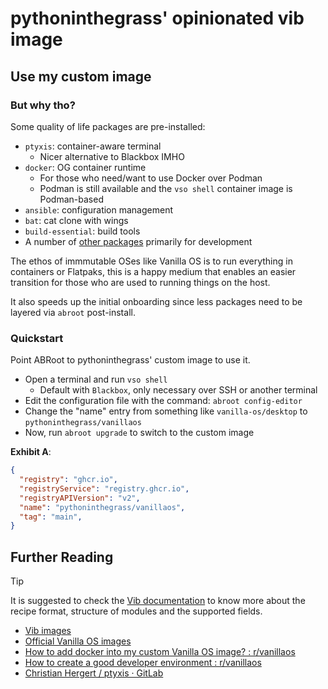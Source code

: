 # pythoninthegrass' opinionated vib image

## Use my custom image

### But why tho?

Some quality of life packages are pre-installed:

* `ptyxis`: container-aware terminal
  * Nicer alternative to Blackbox IMHO
* `docker`: OG container runtime
  * For those who need/want to use Docker over Podman
  * Podman is still available and the `vso shell` container image is Podman-based
* `ansible`: configuration management
* `bat`: cat clone with wings
* `build-essential`: build tools
* A number of [other packages](recipe.yml#L40-L74) primarily for development

The ethos of immmutable OSes like Vanilla OS is to run everything in containers or Flatpaks, this is a happy medium that enables an easier transition for those who are used to running things on the host.

It also speeds up the initial onboarding since less packages need to be layered via `abroot` post-install.

### Quickstart

Point ABRoot to pythoninthegrass' custom image to use it.

* Open a terminal and run `vso shell`
  * Default with `Blackbox`, only necessary over SSH or another terminal
* Edit the configuration file with the command: `abroot config-editor`
* Change the "name" entry from something like `vanilla-os/desktop` to `pythoninthegrass/vanillaos`
* Now, run `abroot upgrade` to switch to the custom image

**Exhibit A**:

```json
{
  "registry": "ghcr.io",
  "registryService": "registry.ghcr.io",
  "registryAPIVersion": "v2",
  "name": "pythoninthegrass/vanillaos",
  "tag": "main",
}
```

## Further Reading

> [!TIP]
> It is suggested to check the [Vib documentation](https://docs.vanillaos.org/collections/vib) to know more about the recipe format, structure of modules and the supported fields.

* [Vib images](https://github.com/Vanilla-OS/Vib)
* [Official Vanilla OS images](https://images.vanillaos.org)
* [How to add docker into my custom Vanilla OS image? : r/vanillaos](https://www.reddit.com/r/vanillaos/comments/1em7ke6/how_to_add_docker_into_my_custom_vanilla_os_image/)
* [How to create a good developer environment : r/vanillaos](https://www.reddit.com/r/vanillaos/comments/1dhslfe/how_to_create_a_good_developer_environment/)
* [Christian Hergert / ptyxis · GitLab](https://gitlab.gnome.org/chergert/ptyxis)
